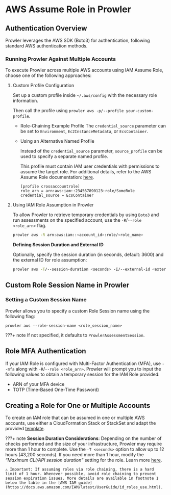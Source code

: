 # AWS Assume Role in Prowler

## Authentication Overview

Prowler leverages the AWS SDK (Boto3) for authentication, following standard AWS authentication methods.

### Running Prowler Against Multiple Accounts

To execute Prowler across multiple AWS accounts using IAM Assume Role, choose one of the following approaches:

1. Custom Profile Configuration

    Set up a custom profile inside `~/.aws/config` with the necessary role information.

    Then call the profile using `prowler aws -p/--profile your-custom-profile`.

    - Role-Chaining Example Profile The `credential_source` parameter can be set to `Environment`, `Ec2InstanceMetadata`, or `EcsContainer`.

    - Using an Alternative Named Profile

        Instead of the `credential_source` parameter, `source_profile` can be used to specify a separate named profile.

        This profile must contain IAM user credentials with permissions to assume the target role. For additional details, refer to the AWS Assume Role documentation: [here](https://docs.aws.amazon.com/cli/latest/userguide/cli-configure-role.html).

        ```
        [profile crossaccountrole]
        role_arn = arn:aws:iam::234567890123:role/SomeRole
        credential_source = EcsContainer
        ```

2. Using IAM Role Assumption in Prowler

    To allow Prowler to retrieve temporary credentials by using `Boto3` and run assessments on the specified account, use the `-R`/`--role <role_arn>` flag.

    ```sh
    prowler aws -R arn:aws:iam::<account_id>:role/<role_name>
    ```

    **Defining Session Duration and External ID**

    Optionally, specify the session duration (in seconds, default: 3600) and the external ID for role assumption:

    ```sh
    prowler aws -T/--session-duration <seconds> -I/--external-id <external_id> -R arn:aws:iam::<account_id>:role/<role_name>
    ```

## Custom Role Session Name in Prowler

### Setting a Custom Session Name

Prowler allows you to specify a custom Role Session name using the following flag:

```console
prowler aws --role-session-name <role_session_name>
```

???+ note
    If not specified, it defaults to `ProwlerAssessmentSession`.

## Role MFA Authentication

If your IAM Role is configured with Multi-Factor Authentication (MFA), use `--mfa` along with `-R`/`--role <role_arn>`. Prowler will prompt you to input the following values to obtain a temporary session for the IAM Role provided:

- ARN of your MFA device
- TOTP (Time-Based One-Time Password)

## Creating a Role for One or Multiple Accounts

To create an IAM role that can be assumed in one or multiple AWS accounts, use either a CloudFormation Stack or StackSet and adapt the provided [template](https://github.com/prowler-cloud/prowler/blob/master/permissions/create_role_to_assume_cfn.yaml).

???+ note
    **Session Duration Considerations**: Depending on the number of checks performed and the size of your infrastructure, Prowler may require more than 1 hour to complete. Use the `-T <seconds>` option to allow up to 12 hours (43,200 seconds). If you need more than 1 hour, modify the _“Maximum CLI/API session duration”_ setting for the role. Learn more [here](https://docs.aws.amazon.com/IAM/latest/UserGuide/id_roles_use.html#id_roles_use_view-role-max-session).

    ⚠️ Important: If assuming roles via role chaining, there is a hard limit of 1 hour. Whenever possible, avoid role chaining to prevent session expiration issues. More details are available in footnote 1 below the table in the [AWS IAM guide](https://docs.aws.amazon.com/IAM/latest/UserGuide/id_roles_use.html).
